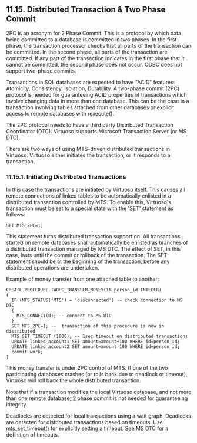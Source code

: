 <div>

<div>

<div>

<div>

## 11.15. Distributed Transaction & Two Phase Commit

</div>

</div>

</div>

2PC is an acronym for 2 Phase Commit. This is a protocol by which data
being committed to a database is committed in two phases. In the first
phase, the transaction processor checks that all parts of the
transaction can be committed. In the second phase, all parts of the
transaction are committed. If any part of the transaction indicates in
the first phase that it cannot be committed, the second phase does not
occur. ODBC does not support two-phase commits.

Transactions in SQL databases are expected to have "ACID" features:
Atomicity, Consistency, Isolation, Durability. A two-phase commit (2PC)
protocol is needed for guaranteeing ACID properties of transactions
which involve changing data in more than one database. This can be the
case in a transaction involving tables attached from other databases or
explicit access to remote databases with rexecute().

The 2PC protocol needs to have a third party Distributed Transaction
Coordinator (DTC). Virtuoso supports Microsoft Transaction Server (or MS
DTC).

There are two ways of using MTS-driven distributed transactions in
Virtuoso. Virtuoso either initiates the transaction, or it responds to a
transaction.

<div>

<div>

<div>

<div>

### 11.15.1. Initiating Distributed Transactions

</div>

</div>

</div>

In this case the transactions are initiated by Virtuoso itself. This
causes all remote connections of linked tables to be automatically
enlisted in a distributed transaction controlled by MTS. To enable this,
Virtuoso's transaction must be set to a special state with the 'SET'
statement as follows:

``` programlisting
SET MTS_2PC=1;
```

This statement turns distributed transaction support on. All
transactions started on remote databases shall automatically be enlisted
as branches of a distributed transaction managed by MS DTC. The effect
of SET, in this case, lasts until the commit or rollback of the
transaction. The SET statement should be at the beginning of the
transaction, before any distributed operations are undertaken.

Example of money transfer from one attached table to another:

``` programlisting
CREATE PROCEDURE TWOPC_TRANSFER_MONEY(IN person_id INTEGER)
{
  IF (MTS_STATUS('MTS') = 'disconnected') -- check connection to MS DTC
  {
    MTS_CONNECT(0); -- connect to MS DTC
  }
  SET MTS_2PC=1; --  transaction of this procedure is now in distributed
  MTS_SET_TIMEOUT (1000); -- 1sec timeout on distributed transactions
  UPDATE linked_account1 SET amount=amount+100 WHERE id=person_id;
  UPDATE linked_account2 SET amount=amount-100 WHERE id=person_id;
  commit work;
}
```

This money transfer is under 2PC control of MTS. If one of the two
participating databases crashes (or rolls back due to deadlock or
timeout), Virtuoso will roll back the whole distributed transaction.

Note that if a transaction modifies the local Virtuoso database, and not
more than one remote database, 2 phase commit is not needed for
guaranteeing integrity.

Deadlocks are detected for local transactions using a wait graph.
Deadlocks are detected for distributed transactions based on timeouts.
Use <a href="fn_mts_set_timeout.html" class="link"
title="mts_set_timeout">mts_set_timeout()</a> for explicitly setting a
timeout. See MS DTC for a definition of timeouts.

</div>

</div>
